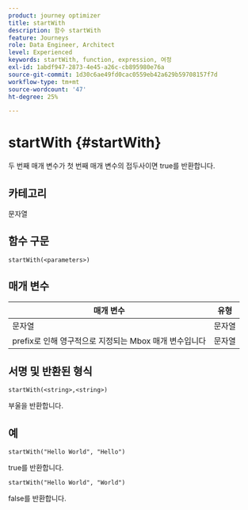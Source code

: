```yaml
---
product: journey optimizer
title: startWith
description: 함수 startWith
feature: Journeys
role: Data Engineer, Architect
level: Experienced
keywords: startWith, function, expression, 여정
exl-id: 1abdf947-2873-4e45-a26c-cb895980e76a
source-git-commit: 1d30c6ae49fd0cac0559eb42a629b59708157f7d
workflow-type: tm+mt
source-wordcount: '47'
ht-degree: 25%

---
```


# startWith {#startWith}

두 번째 매개 변수가 첫 번째 매개 변수의 접두사이면 true를 반환합니다.

## 카테고리

문자열

## 함수 구문

`startWith(<parameters>)`

## 매개 변수

| 매개 변수 | 유형 |
|-------------|--------|
| 문자열 | 문자열 |
| prefix로 인해 영구적으로 지정되는 Mbox 매개 변수입니다 | 문자열 |

## 서명 및 반환된 형식

`startWith(<string>,<string>)`

부울을 반환합니다.

## 예

`startWith("Hello World", "Hello")`

true를 반환합니다.

`startWith("Hello World", "World")`

false를 반환합니다.
